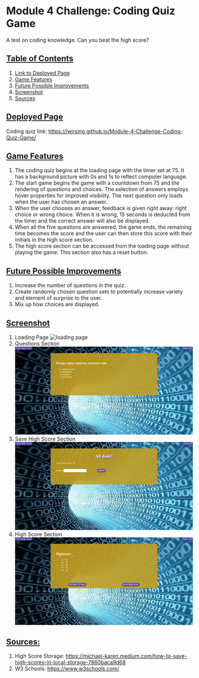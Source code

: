 # Module 4 Challenge: Coding Quiz Game
A test on coding knowledge. Can you beat the high score?

## <u>Table of Contents</u>
1. [Link to Deployed Page](#deployed-page)
2. [Game Features](#game-features)
3. [Future Possible Improvements](#future-possible-improvements)
4. [Screenshot](#screenshot)
5. [Sources](#sources) 

## <u>Deployed Page</u>

Coding quiz link: https://iwirsing.github.io/Module-4-Challenge-Coding-Quiz-Game/ 

## <u>Game Features</u> 
1. The coding quiz begins at the loading page with the timer set at 75. It has a background picture with 0s and 1s to reflect computer language.
2. The start game begins the game with a countdown from 75 and the rendering of questions and choices. The selection of answers employs hover properties for improved visibility. The next question only loads when the user has chosen an answer.
3. When the user chooses an answer, feedback is given right away: right choice or wrong choice. When it is wrong, 15 seconds is deducted from the timer and the correct answer will also be displayed.
4. When all the five questions are answered, the game ends, the remaining time becomes the score and the user can then store this score with their initials in the high score section. 
5. The high score section can be accessed from the loading page without playing the game. This section also has a reset button.

## <u>Future Possible Improvements</u>
1. Increase the number of questions in the quiz.
2. Create randomly chosen question sets to potentially increase variety and element of surprise to the user.
3. Mix up how choices are displayed.


## <u>Screenshot</u>
1. Loading Page
![loading page](./Assets/images/loading%20page.png)
2. Questions Section
![questions page](./Assets/images/question%20page.png)
3. Save High Score Section
![save high score section](./Assets/images/save%20high%20score%20section.png)
3. High Score Section
![high score](./Assets/images/high%20score%20page.png)

## <u>Sources:</u>

1. High Score Storage: https://michael-karen.medium.com/how-to-save-high-scores-in-local-storage-7860baca9d68
2. W3 Schools: https://www.w3schools.com/

